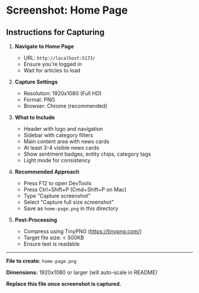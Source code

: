 # Screenshot: Home Page

## Instructions for Capturing

1. **Navigate to Home Page**
   - URL: `http://localhost:5173/`
   - Ensure you're logged in
   - Wait for articles to load

2. **Capture Settings**
   - Resolution: 1920x1080 (Full HD)
   - Format: PNG
   - Browser: Chrome (recommended)

3. **What to Include**
   - Header with logo and navigation
   - Sidebar with category filters
   - Main content area with news cards
   - At least 3-4 visible news cards
   - Show sentiment badges, entity chips, category tags
   - Light mode for consistency

4. **Recommended Approach**
   - Press F12 to open DevTools
   - Press Ctrl+Shift+P (Cmd+Shift+P on Mac)
   - Type "Capture screenshot"
   - Select "Capture full size screenshot"
   - Save as `home-page.png` in this directory

5. **Post-Processing**
   - Compress using TinyPNG (https://tinypng.com/)
   - Target file size: < 500KB
   - Ensure text is readable

---

**File to create:** `home-page.png`

**Dimensions:** 1920x1080 or larger (will auto-scale in README)

**Replace this file once screenshot is captured.**
